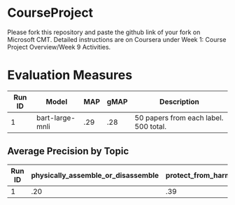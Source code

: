 # CourseProject

Please fork this repository and paste the github link of your fork on Microsoft CMT. Detailed instructions are on Coursera under Week 1: Course Project Overview/Week 9 Activities.

# Evaluation Measures

| Run ID  | Model               | MAP   | gMAP  | Description                           |
| ------- | ------------------- | ----- | ------| ------------------------------------- |
| 1       | bart-large-mnli     | .29   | .28   | 50 papers from each label. 500 total. |


## Average Precision by Topic

| Run ID  | physically_assemble_or_disassemble | protect_from_harm | sense_send_or_process_information | chemically_modify_or_change_energy_state | maintain_structural_integrity | attach | move | process_resources | sustain_ecological_community | change_size_or_color |
| ------- | ---------------------------------- | ----------------- | --------------------------------- | ---------------------------------------- | ----------------------------- | ------ | ---- | ----------------- | ---------------------------- | -------------------- |
| 1       | .20                                | .39               | .22                               | .24                                      | .29                           | .46    | .34  | .33               | .29                          | .19                  |
